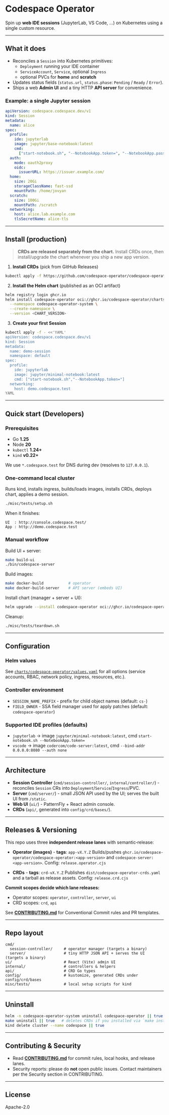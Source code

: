# Codespace Operator

Spin up **web IDE sessions** (JupyterLab, VS Code, ...) on Kubernetes using a single custom resource.

---

## What it does

- Reconciles a `Session` into Kubernetes primitives:
  - `Deployment` running your IDE container
  - `ServiceAccount`, `Service`, optional `Ingress`
  - optional PVCs for **home** and **scratch**
- Updates status fields (`status.url`, `status.phase`: `Pending` / `Ready` / `Error`).
- Ships a web **Admin UI** and a tiny HTTP **API server** for convenience.

### Example: a single Jupyter session

```yaml
apiVersion: codespace.codespace.dev/v1
kind: Session
metadata:
  name: alice
spec:
  profile:
    ide: jupyterlab
    image: jupyter/base-notebook:latest
    cmd:
      ["start-notebook.sh", "--NotebookApp.token=", "--NotebookApp.password="]
  auth:
    mode: oauth2proxy
    oidc:
      issuerURL: https://issuer.example.com/
  home:
    size: 20Gi
    storageClassName: fast-ssd
    mountPath: /home/jovyan
  scratch:
    size: 100Gi
    mountPath: /scratch
  networking:
    host: alice.lab.example.com
    tlsSecretName: alice-tls
```

---

## Install (production)

> **CRDs are released separately from the chart.** Install CRDs once, then install/upgrade the chart whenever you ship a new app version.

1. **Install CRDs** (pick from GitHub Releases)

```bash
kubectl apply -f https://github.com/codespace-operator/codespace-operator/releases/download/crd-v<CRD_VERSION>/codespace-operator-crds.yaml
```

2. **Install the Helm chart** (published as an OCI artifact)

```bash
helm registry login ghcr.io
helm install codespace-operator oci://ghcr.io/codespace-operator/charts/codespace-operator \
  --namespace codespace-operator-system \
  --create-namespace \
  --version <CHART_VERSION>
```

3. **Create your first Session**

```bash
kubectl apply -f - <<'YAML'
apiVersion: codespace.codespace.dev/v1
kind: Session
metadata:
  name: demo-session
  namespace: default
spec:
  profile:
    ide: jupyterlab
    image: jupyter/minimal-notebook:latest
    cmd: ["start-notebook.sh","--NotebookApp.token="]
  networking:
    host: demo.codespace.test
YAML
```

---

## Quick start (Developers)

### Prerequisites

- Go **1.25**
- Node **20**
- `kubectl` **1.24+**
- `kind` **v0.22+**

We use `*.codespace.test` for DNS during dev (resolves to `127.0.0.1`).

### One-command local cluster

Runs kind, installs ingress, builds/loads images, installs CRDs, deploys chart, applies a demo session.

```bash
./misc/tests/setup.sh
```

When it finishes:

```
UI  : http://console.codespace.test/
App : http://demo.codespace.test
```

### Manual workflow

Build UI + server:

```bash
make build-ui
./bin/codespace-server
```

Build images:

```bash
make docker-build           # operator
make docker-build-server    # API server (embeds UI)
```

Install chart (manager + server + UI):

```bash
helm upgrade --install codespace-operator oci://ghcr.io/codespace-operator/charts/codespace-operator
```

Cleanup:

```bash
./misc/tests/teardown.sh
```

---

## Configuration

### Helm values

See [`charts/codespace-operator/values.yaml`](https://github.com/codespace-operator/charts/blob/main/charts/codespace-operator/values.yaml) for all options (service accounts, RBAC, network policy, ingress, resources, etc.).

### Controller environment

- `SESSION_NAME_PREFIX` - prefix for child object names (default: `cs-`)
- `FIELD_OWNER` - SSA field manager used for apply patches (default: `codespace-operator`)

### Supported IDE profiles (defaults)

- `jupyterlab` → image `jupyter/minimal-notebook:latest`, cmd `start-notebook.sh --NotebookApp.token=`
- `vscode` → image `codercom/code-server:latest`, cmd `--bind-addr 0.0.0.0:8080 --auth none`

---

## Architecture

- **Session Controller** (`cmd/session-controller/`, `internal/controller/`) - reconciles `Session` CRs into `Deployment`/`Service`/`Ingress`/PVC.
- **Server** (`cmd/server/`) - small JSON API used by the UI; serves the built UI from `/static`.
- **Web UI** (`ui/`) - PatternFly + React admin console.
- **CRDs** (`api/`, generated into `config/crd/bases/`).

---

## Releases & Versioning

This repo uses three **independent release lanes** with semantic‑release:

- **Operator (images)** - **tags**: `app-vX.Y.Z`
  Builds/pushes `ghcr.io/codespace-operator/codespace-operator:<app-version>` and `codespace-server:<app-version>`.
  Config: `release.operator.cjs`

- **CRDs** - **tags**: `crd-vX.Y.Z`
  Publishes `dist/codespace-operator-crds.yaml` and a tarball as release assets.
  Config: `release.crd.cjs`

**Commit scopes decide which lane releases:**

- Operator scopes: `operator`, `controller`, `server`, `ui`
- CRD scopes: `crd`, `api`

See **[CONTRIBUTING.md](./CONTRIBUTING.md)** for Conventional Commit rules and PR templates.

---

## Repo layout

```
cmd/
  session-controller/     # operator manager (targets a binary)
  server/                 # tiny HTTP JSON API + serves the UI (targets a binary)
ui/                       # React (Vite) admin UI
internal/                 # controllers & helpers
api/                      # CRD Go types
config/                   # kustomize, generated CRDs under config/crd/bases
misc/tests/               # local setup scripts for kind
```

---

## Uninstall

```bash
helm -n codespace-operator-system uninstall codespace-operator || true
make uninstall || true   # deletes CRDs if you installed via `make install`
kind delete cluster --name codespace || true
```

---

## Contributing & Security

- Read **[CONTRIBUTING.md](./CONTRIBUTING.md)** for commit rules, local hooks, and release lanes.
- Security reports: please do **not** open public issues. Contact maintainers per the Security section in CONTRIBUTING.

---

## License

Apache-2.0
